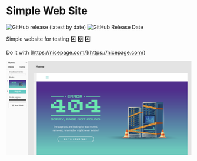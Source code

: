 # Simple Web Site

![GitHub release (latest by date)](https://img.shields.io/github/v/release/aramirol/simple-website?logo=github&logoColor=white)
![GitHub Release Date](https://img.shields.io/github/release-date/aramirol/simple-website?color=red&logo=googlecalendar&logoColor=white)

Simple website for testing :four: :zero: :four:

Do it with [https://nicepage.com/](https://nicepage.com/)

![](images/screenshot.png)
